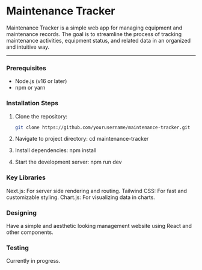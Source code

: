 # Maintenance Tracker

Maintenance Tracker is a simple web app for managing equipment and maintenance records. The goal is to streamline the process of tracking maintenance activities, equipment status, and related data in an organized and intuitive way.

---

### Prerequisites
- Node.js (v16 or later)
- npm or yarn

### Installation Steps
1. Clone the repository:
   ```bash
   git clone https://github.com/yourusername/maintenance-tracker.git

2. Navigate to project directory:
    cd maintenance-tracker

3. Install dependencies:
    npm install

4. Start the development server:
    npm run dev

### Key Libraries
Next.js: For server side rendering and routing.
Tailwind CSS: For fast and customizable styling.
Chart.js: For visualizing data in charts.

### Designing
Have a simple and aesthetic looking management website using React and other components.

### Testing
Currently in progress.

